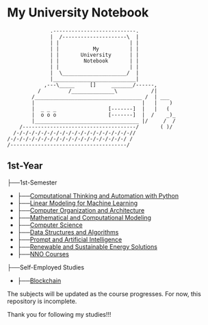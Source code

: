 # My University Notebook

```
              .---------------------------.            
              |  /---------------------\  |            
              | |                       | |            
              | |           My          | |            
              | |       University      | |            
              | |        Notebook       | |            
              | |                       | |            
              |  \_____________________/  |            
              |___________________________|            
            ,---\_____     []     _______/------,      
          /         /______________\           /|      
        /___________________________________ /  | ___  
        |                                   |   |    ) 
        |  _ _ _                 [-------]  |   |   (  
        |  o o o                 [-------]  |  /    _)_
        |__________________________________ |/     /  /
    /-------------------------------------/       ( )/ 
  /-/-/-/-/-/-/-/-/-/-/-/-/-/-/-/-/-/-/-//            
/-/-/-/-/-/-/-/-/-/-/-/-/-/-/-/-/-/-/-/ /              
/--------------------------------------/
```

## 1st-Year

├──1st-Semester
- ├──[Computational Thinking and Automation with Python](1st-Semester/├──Computational_Thinking_and_Automation_with_Python)
- ├──[Linear Modeling for Machine Learning](1st-Semester/├──Linear_Modeling_for_Machine_Learning)
- ├──[Computer Organization and Architecture](1st-Semester/├──Computer_Organization_and_Architecture)
- ├──[Mathematical and Computational Modeling](1st-Semester/├──Mathematical_and_Computational_Modeling)
- ├──[Computer Science](1st-Semester/├──Computer_Science)
- ├──[Data Structures and Algorithms](1st-Semester/├──Data_Structures_and_Algorithms)
- ├──[Prompt and Artificial Intelligence](1st-Semester/├──Prompt_and_Artificial_Intelligence)
- ├──[Renewable and Sustainable Energy Solutions](1st-Semester/├──Renewable_and_Sustainable_Energy_Solutions)
- ├──[NNO Courses](1st-Semester/├──NNO_Courses)

├──Self-Employed Studies
- ├──[Blockchain](Self-Employed_Studies/├──Blockchain)

The subjects will be updated as the course progresses. For now, this repository is incomplete.

Thank you for following my studies!!!
